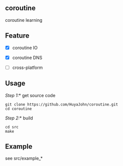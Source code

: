 ## coroutine

coroutine learning

## Feature
- [x] coroutine IO
- [x] coroutine DNS
- [ ] cross-platform


## Usage

*Step 1:** get source code
```
git clone https://github.com/HuyaJohn/coroutine.git
cd coroutine
```

*Step 2:** build
```
cd src
make
```
## Example

see src/example_*
